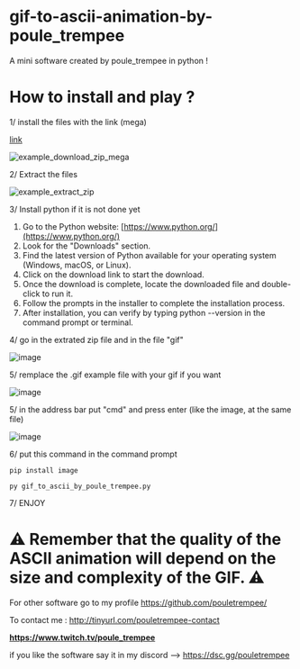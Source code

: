 # gif-to-ascii-animation-by-poule_trempee

A mini software created by poule_trempee in python ! 

# How to install and play ?

1/ install the files with the link (mega)

[link](https://tinyurl.com/gif-to-ascii-animation)

![example_download_zip_mega](https://github.com/pouletrempee/colored-spin-by-poule_trempee/assets/152799087/7c69d193-b57e-4fe1-8fac-0f12f0fa94a6)



2/ Extract the files

![example_extract_zip](https://github.com/pouletrempee/colored-spin-by-poule_trempee/assets/152799087/c7b468f6-a968-4c9a-a733-75913e78480a)


3/ Install python if it is not done yet

1. Go to the Python website: [https://www.python.org/](https://www.python.org/)
2. Look for the "Downloads" section.
3. Find the latest version of Python available for your operating system (Windows, macOS, or Linux).
4. Click on the download link to start the download.
5. Once the download is complete, locate the downloaded file and double-click to run it.
6. Follow the prompts in the installer to complete the installation process.
7. After installation, you can verify by typing python --version in the command prompt or terminal.

4/ go in the extrated zip file and in the file "gif"

![image](https://github.com/pouletrempee/gif-to-ascii-animation-by-poule_trempee/assets/152799087/979ef3e7-eb0d-4e8b-a4ad-e03c239e6a71)
 
5/ remplace the .gif example file with your gif if you want

![image](https://github.com/pouletrempee/gif-to-ascii-animation-by-poule_trempee/assets/152799087/fa378687-74c1-4916-8612-f949827cc216)

5/ in the address bar put "cmd" and press enter (like the image, at the same file)

![image](https://github.com/pouletrempee/gif-to-ascii-animation-by-poule_trempee/assets/152799087/a629ebc4-b055-4990-9912-0ced49fb0cb2)

6/ put this command in the command prompt

```
pip install image
```

```
py gif_to_ascii_by_poule_trempee.py
```

7/ ENJOY

# ⚠️ Remember that the quality of the ASCII animation will depend on the size and complexity of the GIF. ⚠️

For other software go to my profile
https://github.com/pouletrempee/

To contact me :
http://tinyurl.com/pouletrempee-contact

**https://www.twitch.tv/poule_trempee**

if you like the software say it in my discord --> https://dsc.gg/pouletrempee
